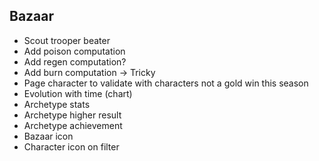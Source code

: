 ## Bazaar

- Scout trooper beater
- Add poison computation
- Add regen computation?
- Add burn computation -> Tricky
- Page character to validate with characters not a gold win this season
- Evolution with time (chart)
- Archetype stats
- Archetype higher result
- Archetype achievement
- Bazaar icon
- Character icon on filter
